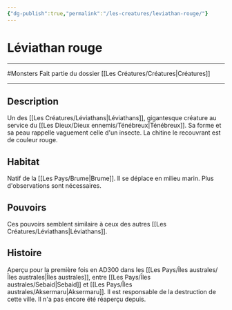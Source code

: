 ```yaml
---
{"dg-publish":true,"permalink":"/les-creatures/leviathan-rouge/"}
---
```


# Léviathan rouge
---
#Monsters 
Fait partie du dossier [[Les Créatures/Créatures\|Créatures]]

-------
## Description
Un des [[Les Créatures/Léviathans\|Léviathans]], gigantesque créature au service du [[Les Dieux/Dieux ennemis/Ténébreux\|Ténébreux]]. Sa forme et sa peau rappelle vaguement celle d'un insecte. La chitine le recouvrant est de couleur rouge.
## Habitat
Natif de la [[Les Pays/Brume\|Brume]]. Il se déplace en milieu marin. Plus d'observations sont nécessaires.
## Pouvoirs
Ces pouvoirs semblent similaire à ceux des autres [[Les Créatures/Léviathans\|Léviathans]].
## Histoire
Aperçu pour la première fois en AD300 dans les [[Les Pays/Îles australes/Îles australes\|Îles australes]], entre [[Les Pays/Îles australes/Sebaid\|Sebaid]] et [[Les Pays/Îles australes/Aksermaru\|Aksermaru]]. Il est responsable de la destruction de cette ville.
Il n'a pas encore été réaperçu depuis.